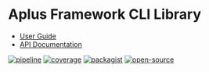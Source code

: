 # Aplus Framework CLI Library

- [User Guide](https://docs.aplus-framework.com/guides/libraries/cli/index.html)
- [API Documentation](https://docs.aplus-framework.com/packages/cli.html)

[![pipeline](https://gitlab.com/aplus-framework/libraries/cli/badges/master/pipeline.svg)](https://gitlab.com/aplus-framework/libraries/cli/-/pipelines?scope=branches)
[![coverage](https://gitlab.com/aplus-framework/libraries/cli/badges/master/coverage.svg?job=test:php)](https://aplus-framework.gitlab.io/libraries/cli/coverage/)
[![packagist](https://img.shields.io/packagist/v/aplus/cli)](https://packagist.org/packages/aplus/cli)
[![open-source](https://img.shields.io/badge/open--source-donate-orange)](https://www.paypal.com/donate/?hosted_button_id=NGBNW5PY4VSJ4)
